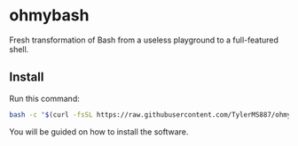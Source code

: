 # ohmybash
Fresh transformation of Bash from a useless playground to a full-featured shell.

## Install
Run this command:

```bash
bash -c "$(curl -fsSL https://raw.githubusercontent.com/TylerMS887/ohmybash/main/install.sh)"
```

You will be guided on how to install the software.

